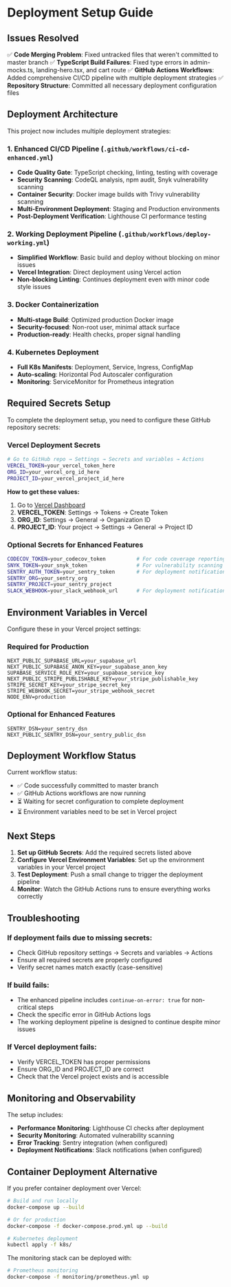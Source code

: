 # Deployment Setup Guide

## Issues Resolved

✅ **Code Merging Problem**: Fixed untracked files that weren't committed to master branch
✅ **TypeScript Build Failures**: Fixed type errors in admin-mocks.ts, landing-hero.tsx, and cart route
✅ **GitHub Actions Workflows**: Added comprehensive CI/CD pipeline with multiple deployment strategies
✅ **Repository Structure**: Committed all necessary deployment configuration files

## Deployment Architecture

This project now includes multiple deployment strategies:

### 1. Enhanced CI/CD Pipeline (`.github/workflows/ci-cd-enhanced.yml`)
- **Code Quality Gate**: TypeScript checking, linting, testing with coverage
- **Security Scanning**: CodeQL analysis, npm audit, Snyk vulnerability scanning
- **Container Security**: Docker image builds with Trivy vulnerability scanning
- **Multi-Environment Deployment**: Staging and Production environments
- **Post-Deployment Verification**: Lighthouse CI performance testing

### 2. Working Deployment Pipeline (`.github/workflows/deploy-working.yml`)
- **Simplified Workflow**: Basic build and deploy without blocking on minor issues
- **Vercel Integration**: Direct deployment using Vercel action
- **Non-blocking Linting**: Continues deployment even with minor code style issues

### 3. Docker Containerization
- **Multi-stage Build**: Optimized production Docker image
- **Security-focused**: Non-root user, minimal attack surface
- **Production-ready**: Health checks, proper signal handling

### 4. Kubernetes Deployment
- **Full K8s Manifests**: Deployment, Service, Ingress, ConfigMap
- **Auto-scaling**: Horizontal Pod Autoscaler configuration  
- **Monitoring**: ServiceMonitor for Prometheus integration

## Required Secrets Setup

To complete the deployment setup, you need to configure these GitHub repository secrets:

### Vercel Deployment Secrets
```bash
# Go to GitHub repo → Settings → Secrets and variables → Actions
VERCEL_TOKEN=your_vercel_token_here
ORG_ID=your_vercel_org_id_here  
PROJECT_ID=your_vercel_project_id_here
```

**How to get these values:**
1. Go to [Vercel Dashboard](https://vercel.com/dashboard)
2. **VERCEL_TOKEN**: Settings → Tokens → Create Token
3. **ORG_ID**: Settings → General → Organization ID
4. **PROJECT_ID**: Your project → Settings → General → Project ID

### Optional Secrets for Enhanced Features
```bash
CODECOV_TOKEN=your_codecov_token          # For code coverage reporting
SNYK_TOKEN=your_snyk_token                # For vulnerability scanning  
SENTRY_AUTH_TOKEN=your_sentry_token       # For deployment notifications
SENTRY_ORG=your_sentry_org
SENTRY_PROJECT=your_sentry_project
SLACK_WEBHOOK=your_slack_webhook_url      # For deployment notifications
```

## Environment Variables in Vercel

Configure these in your Vercel project settings:

### Required for Production
```env
NEXT_PUBLIC_SUPABASE_URL=your_supabase_url
NEXT_PUBLIC_SUPABASE_ANON_KEY=your_supabase_anon_key
SUPABASE_SERVICE_ROLE_KEY=your_supabase_service_key
NEXT_PUBLIC_STRIPE_PUBLISHABLE_KEY=your_stripe_publishable_key
STRIPE_SECRET_KEY=your_stripe_secret_key
STRIPE_WEBHOOK_SECRET=your_stripe_webhook_secret
NODE_ENV=production
```

### Optional for Enhanced Features
```env
SENTRY_DSN=your_sentry_dsn
NEXT_PUBLIC_SENTRY_DSN=your_sentry_public_dsn
```

## Deployment Workflow Status

Current workflow status:
- ✅ Code successfully committed to master branch
- ✅ GitHub Actions workflows are now running
- ⏳ Waiting for secret configuration to complete deployment
- ⏳ Environment variables need to be set in Vercel project

## Next Steps

1. **Set up GitHub Secrets**: Add the required secrets listed above
2. **Configure Vercel Environment Variables**: Set up the environment variables in your Vercel project
3. **Test Deployment**: Push a small change to trigger the deployment pipeline
4. **Monitor**: Watch the GitHub Actions runs to ensure everything works correctly

## Troubleshooting

### If deployment fails due to missing secrets:
- Check GitHub repository settings → Secrets and variables → Actions
- Ensure all required secrets are properly configured
- Verify secret names match exactly (case-sensitive)

### If build fails:
- The enhanced pipeline includes `continue-on-error: true` for non-critical steps
- Check the specific error in GitHub Actions logs
- The working deployment pipeline is designed to continue despite minor issues

### If Vercel deployment fails:
- Verify VERCEL_TOKEN has proper permissions
- Ensure ORG_ID and PROJECT_ID are correct
- Check that the Vercel project exists and is accessible

## Monitoring and Observability

The setup includes:
- **Performance Monitoring**: Lighthouse CI checks after deployment
- **Security Monitoring**: Automated vulnerability scanning
- **Error Tracking**: Sentry integration (when configured)
- **Deployment Notifications**: Slack notifications (when configured)

## Container Deployment Alternative

If you prefer container deployment over Vercel:

```bash
# Build and run locally
docker-compose up --build

# Or for production
docker-compose -f docker-compose.prod.yml up --build

# Kubernetes deployment
kubectl apply -f k8s/
```

The monitoring stack can be deployed with:
```bash
# Prometheus monitoring
docker-compose -f monitoring/prometheus.yml up
```